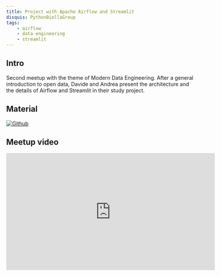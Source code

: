 ```yaml
---
title: Project with Apache Airflow and Streamlit
disquis: PythonBiellaGroup
tags:
    - airflow
    - data engineering
    - streamlit
---
```

## Intro

Second meetup with the theme of Modern Data Engineering.
After a general introduction to open data, Davide and Andrea present the architecture and the details of Airflow and Streamlit in their study project.

## Material

[![Github](https://img.shields.io/badge/GitHub-181717.svg?style=for-the-badge&logo=GitHub&logoColor=white)](https://github.com/PythonBiellaGroup/ModernDataEngineering)

## Meetup video
<iframe width="560" height="315" src="https://www.youtube.com/embed/dWkjj2HxHyI?si=0x5BsZaW6hrWQw9g" title="YouTube video player" frameborder="0" allow="accelerometer; autoplay; clipboard-write; encrypted-media; gyroscope; picture-in-picture; web-share" allowfullscreen></iframe>